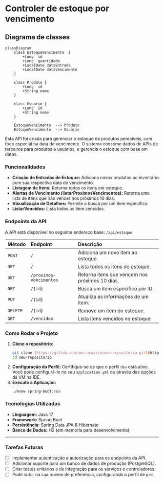 # Controler de estoque por vencimento

## Diagrama de classes
```mermaid
classDiagram
    class EstoqueVencimento  {
        +Long  id
        +Long  quantidade
        +LocalDate dataEntrada
        +LocalDate dataVencimento
    }

    class Produto {
        +Long  id
        +String nome
    }

    class Usuario {
        +Long  id
        +String nome
    }

    EstoqueVencimento  --> Produto 
    EstoqueVencimento  --> Usuario 
```
Esta API foi criada para gerenciar o estoque de produtos perecíveis, com foco especial na data de vencimento. O sistema consome dados de APIs de terceiros para produtos e usuários, e gerencia o estoque com base em datas.

### Funcionalidades

- **Criação de Entradas de Estoque:** Adiciona novos produtos ao inventário com sua respectiva data de vencimento.
- **Listagem de Itens:** Retorna todos os itens em estoque.
- **Alertas de Vencimento (listarProximosVencimentos):** Retorna uma lista de itens que irão vencer nos próximos 10 dias.
- **Visualização de Detalhes:** Permite a busca por um item específico.
- **ListarVencidos:** Lista todos os item vencidos.

### Endpoints da API

A API está disponível no seguinte endereço base: `/api/estoque`

| Método   | Endpoint                | Descrição                                      |
|:---------| :---------------------- |:-----------------------------------------------|
| `POST`   | `/`                     | Adiciona um novo item ao estoque.              |
| `GET`    | `/`                     | Lista todos os itens do estoque.               |
| `GET`    | `/proximos-vencimentos`             | Retorna itens que vencem nos próximos 10 dias. |
| `GET`    | `/{id}`                 | Busca um item específico por ID.               |
| `PUT`    | `/{id}`                 | Atualiza as informações de um item.            |
| `DELETE` |`/{id}`                 | Remove um item do estoque.                     |
| `GET`    |`/vencidos`               | Lista itens vencidos no estoque.            |

### Como Rodar o Projeto

1.  **Clone o repositório:**
    ```bash
    git clone [https://github.com/seu-usuario/seu-repositorio.git](https://github.com/Jnpacheco-125/estoque-vencimento-api.git)
    cd seu-repositorio
    ```
2.  **Configuração do Perfil:**
    Certifique-se de que o perfil `dev` está ativo. Você pode configurá-lo no seu `application.yml` ou através das opções da VM na IDE.
3.  **Execute a Aplicação:**
    ```bash
    ./mvnw spring-boot:run
    ```

### Tecnologias Utilizadas

- **Linguagem:** Java 17
- **Framework:** Spring Boot
- **Persistência:** Spring Data JPA & Hibernate
- **Banco de Dados:** H2 (em memória para desenvolvimento)

---

### Tarefas Futuras

- [ ] Implementar autenticação e autorização para os endpoints da API.
- [ ] Adicionar suporte para um banco de dados de produção (PostgreSQL).
- [ ] Criar testes unitários e de integração para os serviços e controladores.
- [ ] Pode subir na sua nuvem de preferencia, configurando o perfil de `prd`.